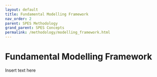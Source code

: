 ```yaml
---
layout: default
title: Fundamental Modelling Framework
nav_order: 2
parent: SPES Methodology
grand_parent: SPES Concepts
permalink: /methodology/modelling_framework.html
---
```

# Fundamental Modelling Framework
Insert text here
